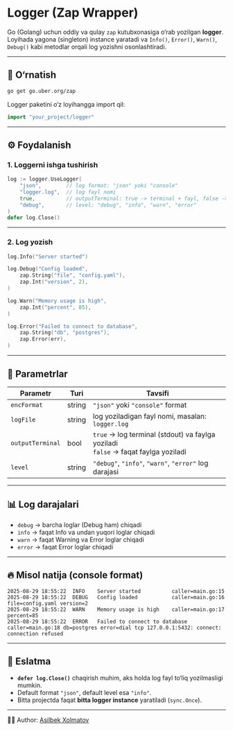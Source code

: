 # Logger (Zap Wrapper)

Go (Golang) uchun oddiy va qulay `zap` kutubxonasiga o‘rab yozilgan **logger**.  
Loyihada yagona (singleton) instance yaratadi va `Info()`, `Error()`, `Warn()`, `Debug()` kabi metodlar orqali log yozishni osonlashtiradi.

---

## 🚀 O‘rnatish

```bash
go get go.uber.org/zap
```

Logger paketini o‘z loyihangga import qil:
```go
import "your_project/logger"
```

---

## ⚙️ Foydalanish

### 1. Loggerni ishga tushirish

```go
log := logger.UseLogger(
    "json",        // log format: "json" yoki "console"
    "logger.log",  // log fayl nomi
    true,          // outputTerminal: true -> terminal + fayl, false -> faqat fayl
    "debug",       // level: "debug", "info", "warn", "error"
)
defer log.Close()
```

---

### 2. Log yozish

```go
log.Info("Server started")

log.Debug("Config loaded",
    zap.String("file", "config.yaml"),
    zap.Int("version", 2),
)

log.Warn("Memory usage is high",
    zap.Int("percent", 85),
)

log.Error("Failed to connect to database",
    zap.String("db", "postgres"),
    zap.Error(err),
)
```

---

## 📖 Parametrlar

| Parametr         | Turi    | Tavsifi |
|------------------|---------|---------|
| `encFormat`      | string  | `"json"` yoki `"console"` format |
| `logFile`        | string  | log yoziladigan fayl nomi, masalan: `logger.log` |
| `outputTerminal` | bool    | `true` → log terminal (stdout) va faylga yoziladi <br>`false` → faqat faylga yoziladi |
| `level`          | string  | `"debug"`, `"info"`, `"warn"`, `"error"` log darajasi |

---

## 📊 Log darajalari

- `debug` → barcha loglar (Debug ham) chiqadi  
- `info` → faqat Info va undan yuqori loglar chiqadi  
- `warn` → faqat Warning va Error loglar chiqadi  
- `error` → faqat Error loglar chiqadi  

---

## 🔥 Misol natija (console format)

```text
2025-08-29 18:55:22  INFO    Server started          caller=main.go:15
2025-08-29 18:55:22  DEBUG   Config loaded           caller=main.go:16 file=config.yaml version=2
2025-08-29 18:55:22  WARN    Memory usage is high    caller=main.go:17 percent=85
2025-08-29 18:55:22  ERROR   Failed to connect to database caller=main.go:18 db=postgres error=dial tcp 127.0.0.1:5432: connect: connection refused
```

---

## 📌 Eslatma

- **`defer log.Close()`** chaqirish muhim, aks holda log fayl to‘liq yozilmasligi mumkin.  
- Default format `"json"`, default level esa `"info"`.  
- Bitta projectda faqat **bitta logger instance** yaratiladi (`sync.Once`).  

---

👨‍💻 Author: [Asilbek Xolmatov](https://github.com/AsilbekOS)  